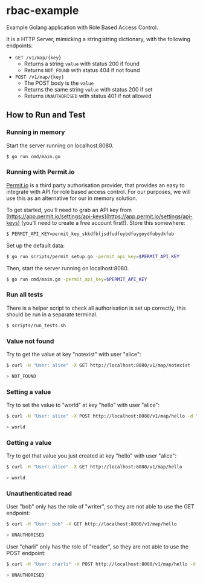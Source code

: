 # rbac-example

Example Golang application with Role Based Access Control.

It is a HTTP Server, mimicking a string:string dictionary, with the following endpoints:

- `GET /v1/map/{key}`
  - Returns a string `value` with status 200 if found
  - Returns `NOT_FOUND` with status 404 if not found
- `POST /v1/map/{key}`
  - The POST body is the `value`
  - Returns the same string `value` with status 200 if set
  - Returns `UNAUTHORISED` with status 401 if not allowed

## How to Run and Test

### Running in memory

Start the server running on localhost:8080.

```bash
$ go run cmd/main.go
```

### Running with Permit.io

[Permit.io](https://permit.io) is a third party authorisation provider, that provides an easy to integrate with API for role based access control.
For our purposes, we will use this as an alternative for our in memory solution.

To get started, you'll need to grab an API key from [https://app.permit.io/settings/api-keys](https://app.permit.io/settings/api-keys) (you'll need to create a free account first!).
Store this somewhere:

```bash
$ PERMIT_API_KEY=permit_key_skkdfbljsdfudfuybdfuygoydfubydkfub
```

Set up the default data:

```bash
$ go run scripts/permit_setup.go -permit_api_key=$PERMIT_API_KEY
```

Then, start the server running on localhost:8080.

```bash
$ go run cmd/main.go -permit_api_key=$PERMIT_API_KEY
```

### Run all tests

There is a helper script to check all authorisation is set up correctly, this should be run in a separate terminal.

```bash
$ scripts/run_tests.sh
```

### Value not found

Try to get the value at key "notexist" with user "alice":

```bash
$ curl -H "User: alice" -X GET http://localhost:8080/v1/map/notexist

> NOT_FOUND
```

### Setting a value

Try to set the value to "world" at key "hello" with user "alice":

```bash
$ curl -H "User: alice" -X POST http://localhost:8080/v1/map/hello -d "world"

> world
```

### Getting a value

Try to get that value you just created at key "hello" with user "alice":

```bash
$ curl -H "User: alice" -X GET http://localhost:8080/v1/map/hello

> world
```

### Unauthenticated read

User "bob" only has the role of "writer", so they are not able to use the GET endpoint:

```bash
$ curl -H "User: bob" -X GET http://localhost:8080/v1/map/hello

> UNAUTHORISED
```

User "charli" only has the role of "reader", so they are not able to use the POST endpoint:

```bash
$ curl -H "User: charli" -X POST http://localhost:8080/v1/map/hello -d "world"

> UNAUTHORISED
```

